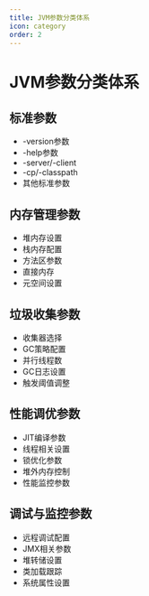 ```yaml
---
title: JVM参数分类体系
icon: category
order: 2
---
```


# JVM参数分类体系

## 标准参数
- -version参数
- -help参数
- -server/-client
- -cp/-classpath
- 其他标准参数

## 内存管理参数
- 堆内存设置
- 栈内存配置
- 方法区参数
- 直接内存
- 元空间设置

## 垃圾收集参数
- 收集器选择
- GC策略配置
- 并行线程数
- GC日志设置
- 触发阈值调整

## 性能调优参数
- JIT编译参数
- 线程相关设置
- 锁优化参数
- 堆外内存控制
- 性能监控参数

## 调试与监控参数
- 远程调试配置
- JMX相关参数
- 堆转储设置
- 类加载跟踪
- 系统属性设置
